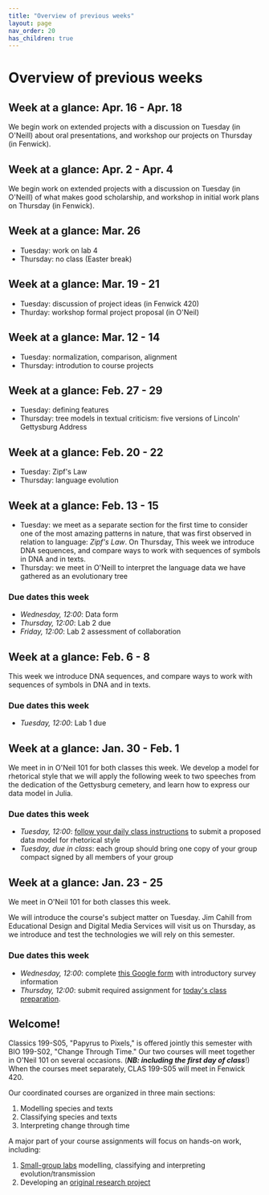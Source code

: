 ```yaml
---
title: "Overview of previous weeks"
layout: page
nav_order: 20
has_children: true
---
```



# Overview of previous weeks

    


## Week at a glance: Apr. 16 - Apr. 18

We begin work on extended projects with a discussion on Tuesday (in O'Neill) about oral presentations, and workshop our projects on Thursday (in Fenwick).



## Week at a glance: Apr. 2 - Apr. 4

We begin work on extended projects with a discussion on Tuesday (in O'Neill) of what makes good scholarship, and workshop in initial work plans on Thursday (in Fenwick).



## Week at a glance: Mar. 26

- Tuesday: work on lab 4
- Thursday: no class (Easter break)


## Week at a glance: Mar. 19 - 21

- Tuesday: discussion of project ideas (in Fenwick 420)
- Thurday: workshop formal project proposal (in O'Neil)




## Week at a glance: Mar. 12 - 14

- Tuesday: normalization, comparison, alignment
- Thursday: introdution to course projects


## Week at a glance: Feb. 27 - 29

- Tuesday: defining features 
- Thursday: tree models in textual criticism: five versions of Lincoln' Gettysburg Address

## Week at a glance: Feb. 20 - 22

- Tuesday: Zipf's Law
- Thursday: language evolution


## Week at a glance: Feb. 13 - 15

- Tuesday: we meet as a separate section for the first time to consider one of the most amazing patterns in nature, that was first observed in relation to language: *Zipf's Law*. On Thursday, 
This week we introduce DNA sequences, and compare ways to work with sequences of symbols in DNA and in texts.
- Thursday: we meet in O'Neill to interpret the language data we have gathered as an evolutionary tree


### Due dates this week

- *Wednesday, 12:00*: Data form
- *Thursday, 12:00*: Lab 2 due
- *Friday, 12:00*: Lab 2 assessment of collaboration

## Week at a glance: Feb. 6 - 8

This week we introduce DNA sequences, and compare ways to work with sequences of symbols in DNA and in texts.



### Due dates this week

- *Tuesday, 12:00*: Lab 1 due


## Week at a glance: Jan. 30 - Feb. 1

We meet in in O'Neil 101 for both classes this week. We develop a model for rhetorical style that we will apply the following week to two speeches from the dedication of the Gettysburg cemetery, and learn how to express our data model in Julia.

### Due dates this week


- *Tuesday, 12:00*: [follow your daily class instructions](../classes/content+tech1/) to submit a proposed data model for rhetorical style
- *Tuesday, due in class*: each group should bring one copy of your group compact signed by all members of your group




## Week at a glance: Jan. 23 - 25

We meet in O'Neil 101 for both classes this week.

We will introduce the course's subject matter on Tuesday. Jim Cahill from Educational Design and Digital Media Services will visit us on Thursday, as we  introduce and test the technologies we will rely on this semester.


### Due dates this week

- *Wednesday, 12:00*: complete [this Google form](https://docs.google.com/forms/d/11tgd9yTntxP0_2yuO199p0tAhjGgFCk-9Jvy_Ve68eQ/edit?ts=65a96ef8) with introductory survey information
- *Thursday, 12:00*:  submit required assignment for [today's class preparation](../classes/content+tech1/).

## Welcome!

Classics 199-S05, "Papyrus to Pixels," is offered jointly this semester with BIO 199-S02, "Change Through Time."  Our two courses will meet together in O'Neil 101 on several occasions. (***NB: including the first day of class***!)  When the courses meet separately, CLAS 199-S05 will meet in Fenwick 420.

Our coordinated courses are organized in three main sections:

1. Modelling species and texts
2. Classifying species and texts
3. Interpreting change through time

A major part of your course assignments will focus on hands-on work, including:

1. [Small-group labs](https://neelsmith.github.io/papyrus_to_pixels/labs/) modelling, classifying and interpreting evolution/transmission
2. Developing an [original research project](https://neelsmith.github.io/papyrus_to_pixels/project/)
